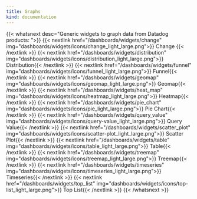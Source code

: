 ```yaml
---
title: Graphs
kind: documentation
---
```


{{< whatsnext desc="Generic widgets to graph data from Datadog products: ">}}
    {{< nextlink href="/dashboards/widgets/change" 
        img="dashboards/widgets/icons/change_light_large.png">}} Change {{< /nextlink >}}
    {{< nextlink href="/dashboards/widgets/distribution"
        img="dashboards/widgets/icons/distribution_light_large.png">}} Distribution{{< /nextlink >}}
    {{< nextlink href="/dashboards/widgets/funnel"
        img="dashboards/widgets/icons/funnel_light_large.png">}} Funnel{{< /nextlink >}}
    {{< nextlink href="/dashboards/widgets/geomap" 
        img="dashboards/widgets/icons/geomap_light_large.png">}} Geomap{{< /nextlink >}}
    {{< nextlink href="/dashboards/widgets/heat_map"
        img="dashboards/widgets/icons/heatmap_light_large.png">}} Heatmap{{< /nextlink >}}
    {{< nextlink href="/dashboards/widgets/pie_chart"
        img="dashboards/widgets/icons/pie_light_large.png">}} Pie Chart{{< /nextlink >}}
    {{< nextlink href="/dashboards/widgets/query_value"
        img="dashboards/widgets/icons/query-value_light_large.png">}} Query Value{{< /nextlink >}}
    {{< nextlink href="/dashboards/widgets/scatter_plot"
        img="dashboards/widgets/icons/scatter-plot_light_large.png">}} Scatter Plot{{< /nextlink >}}
    {{< nextlink href="/dashboards/widgets/table"
        img="dashboards/widgets/icons/table_light_large.png">}} Table{{< /nextlink >}}
    {{< nextlink href="/dashboards/widgets/treemap"
        img="dashboards/widgets/icons/treemap_light_large.png">}} Treemap{{< /nextlink >}}
    {{< nextlink href="/dashboards/widgets/timeseries"
        img="dashboards/widgets/icons/timeseries_light_large.png">}} Timeseries{{< /nextlink >}}
    {{< nextlink href="/dashboards/widgets/top_list"
        img="dashboards/widgets/icons/top-list_light_large.png">}} Top List{{< /nextlink >}}
{{< /whatsnext >}}
